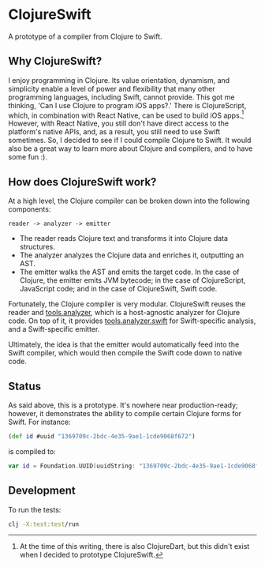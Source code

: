 # ClojureSwift

A prototype of a compiler from Clojure to Swift.

## Why ClojureSwift?
I enjoy programming in Clojure. Its value orientation, dynamism, and simplicity enable a level of power and flexibility that many other programming languages, including Swift, cannot provide. This got me thinking, 'Can I use Clojure to program iOS apps?.' There is ClojureScript, which, in combination with React Native, can be used to build iOS apps.[^1] However, with React Native, you still don't have direct access to the platform's native APIs, and, as a result, you still need to use Swift sometimes. So, I decided to see if I could compile Clojure to Swift. It would also be a great way to learn more about Clojure and compilers, and to have some fun :).

## How does ClojureSwift work?

At a high level, the Clojure compiler can be broken down into the following components:

```
reader -> analyzer -> emitter
```

* The reader reads Clojure text and transforms it into Clojure data structures.
* The analyzer analyzes the Clojure data and enriches it, outputting an AST.
* The emitter walks the AST and emits the target code. In the case of Clojure, the emitter emits JVM bytecode; in the case of ClojureScript, JavaScript code; and in the case of ClojureSwift, Swift code.

Fortunately, the Clojure compiler is very modular. ClojureSwift reuses the reader and [tools.analyzer](https://github.com/clojure/tools.analyzer), which is a host-agnostic analyzer for Clojure code. On top of it, it provides [tools.analyzer.swift](https://github.com/sdduursma/tools.analyzer.swift) for Swift-specific analysis, and a Swift-specific emitter.

Ultimately, the idea is that the emitter would automatically feed into the Swift compiler, which would then compile the Swift code down to native code.

## Status

As said above, this is a prototype. It's nowhere near production-ready; however, it demonstrates the ability to compile certain Clojure forms for Swift. For instance:

```clojure
(def id #uuid "1369709c-2bdc-4e35-9ae1-1cde9068f672")
```

is compiled to:

```swift
var id = Foundation.UUID(uuidString: "1369709c-2bdc-4e35-9ae1-1cde9068f672")!
```

## Development

To run the tests:
```bash
clj -X:test:test/run
```

[^1]: At the time of this writing, there is also ClojureDart, but this didn't exist when I decided to prototype ClojureSwift.

